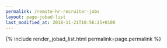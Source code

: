 ```yaml
---
permalink: /remote-hr-recruiter-jobs
layout: page-jobad-list
last_modified_at: 2018-11-21T18:56:25+0100
---
```

{% include render_jobad_list.html permalink=page.permalink %}
